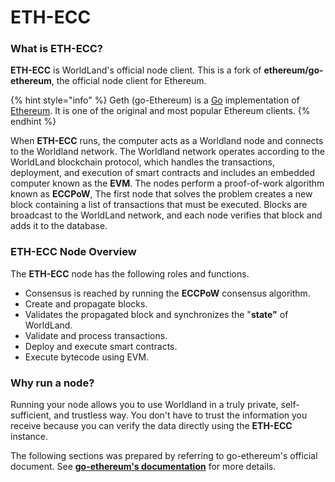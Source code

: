 # ETH-ECC

### What is ETH-ECC?

**ETH-ECC** is  WorldLand's official node client. This is a fork of **ethereum/go-ethereum**, the official node client for Ethereum.

{% hint style="info" %}
Geth (go-Ethereum) is a [Go](https://go.dev/) implementation of [Ethereum](https://ethereum.org/). It is one of the original and most popular Ethereum clients.
{% endhint %}

When **ETH-ECC** runs, the computer acts as a Worldland node and connects to the Worldland network. The Worldland network operates according to the WorldLand blockchain protocol, which handles the transactions, deployment, and execution of smart contracts and includes an embedded computer known as the **EVM**. The nodes perform a proof-of-work algorithm known as **ECCPoW**, The first node that solves the problem creates a new block containing a list of transactions that must be executed. Blocks are broadcast to the WorldLand network, and each node verifies that block and adds it to the database.



### ETH-ECC Node Overview&#x20;

The **ETH-ECC** node has the following roles and functions.

* Consensus is reached by running the **ECCPoW** consensus algorithm.&#x20;
* Create and propagate blocks.&#x20;
* Validates the propagated block and synchronizes the "**state"** of WorldLand.&#x20;
* Validate and process transactions.&#x20;
* Deploy and execute smart contracts.&#x20;
* Execute bytecode using EVM.



### Why run a node?

Running your node allows you to use Worldland in a truly private, self-sufficient, and trustless way. You don't have to trust the information you receive because you can verify the data directly using the **ETH-ECC** instance.



The following sections was prepared by referring to go-ethereum's official document. See [**go-ethereum's documentation**](https://geth.ethereum.org/docs) for more details.





